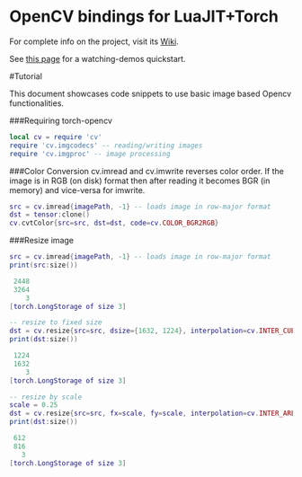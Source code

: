 OpenCV bindings for LuaJIT+Torch
=====================

For complete info on the project, visit its [Wiki](https://github.com/VisionLabs/torch-opencv/wiki).

See [this page](https://github.com/VisionLabs/torch-opencv/wiki/Trying-it-out) for a watching-demos quickstart.

#Tutorial

This document showcases code snippets to use basic image based Opencv functionalities.

###Requiring torch-opencv
```lua
local cv = require 'cv'
require 'cv.imgcodecs' -- reading/writing images
require 'cv.imgproc' -- image processing
```

###Color Conversion
cv.imread and cv.imwrite reverses color order. If the image is in RGB (on disk) format then after reading it becomes BGR (in memory) and vice-versa for imwrite.
```lua
src = cv.imread{imagePath, -1} -- loads image in row-major format
dst = tensor:clone()
cv.cvtColor{src=src, dst=dst, code=cv.COLOR_BGR2RGB}
```

###Resize image
```lua
src = cv.imread{imagePath, -1} -- loads image in row-major format
print(src:size())

 2448
 3264
    3
[torch.LongStorage of size 3]

-- resize to fixed size
dst = cv.resize{src=src, dsize={1632, 1224}, interpolation=cv.INTER_CUBIC}
print(dst:size())

 1224
 1632
    3
[torch.LongStorage of size 3]

-- resize by scale
scale = 0.25
dst = cv.resize{src=src, fx=scale, fy=scale, interpolation=cv.INTER_AREA}
print(dst:size())

 612
 816
   3
[torch.LongStorage of size 3]
```
